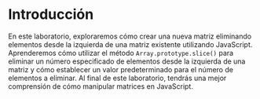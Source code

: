 # Introducción

En este laboratorio, exploraremos cómo crear una nueva matriz eliminando elementos desde la izquierda de una matriz existente utilizando JavaScript. Aprenderemos cómo utilizar el método `Array.prototype.slice()` para eliminar un número especificado de elementos desde la izquierda de una matriz y cómo establecer un valor predeterminado para el número de elementos a eliminar. Al final de este laboratorio, tendrás una mejor comprensión de cómo manipular matrices en JavaScript.
